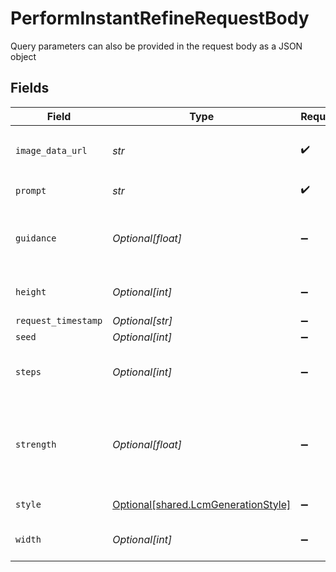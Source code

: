 # PerformInstantRefineRequestBody

Query parameters can also be provided in the request body as a JSON object


## Fields

| Field                                                                                                                                                     | Type                                                                                                                                                      | Required                                                                                                                                                  | Description                                                                                                                                               |
| --------------------------------------------------------------------------------------------------------------------------------------------------------- | --------------------------------------------------------------------------------------------------------------------------------------------------------- | --------------------------------------------------------------------------------------------------------------------------------------------------------- | --------------------------------------------------------------------------------------------------------------------------------------------------------- |
| `image_data_url`                                                                                                                                          | *str*                                                                                                                                                     | :heavy_check_mark:                                                                                                                                        | Image data used to generate image. In base64 format. Prefix: `data:image/jpeg;base64,`                                                                    |
| `prompt`                                                                                                                                                  | *str*                                                                                                                                                     | :heavy_check_mark:                                                                                                                                        | The prompt used to generate images                                                                                                                        |
| `guidance`                                                                                                                                                | *Optional[float]*                                                                                                                                         | :heavy_minus_sign:                                                                                                                                        | How strongly the generation should reflect the prompt. Must be a float between 0.5 and 20.                                                                |
| `height`                                                                                                                                                  | *Optional[int]*                                                                                                                                           | :heavy_minus_sign:                                                                                                                                        | The output width of the image. Must be 512, 640 or 1024.                                                                                                  |
| `request_timestamp`                                                                                                                                       | *Optional[str]*                                                                                                                                           | :heavy_minus_sign:                                                                                                                                        | N/A                                                                                                                                                       |
| `seed`                                                                                                                                                    | *Optional[int]*                                                                                                                                           | :heavy_minus_sign:                                                                                                                                        | N/A                                                                                                                                                       |
| `steps`                                                                                                                                                   | *Optional[int]*                                                                                                                                           | :heavy_minus_sign:                                                                                                                                        | The number of steps to use for the generation. Must be between 4 and 16.                                                                                  |
| `strength`                                                                                                                                                | *Optional[float]*                                                                                                                                         | :heavy_minus_sign:                                                                                                                                        | Creativity strength of generation. Higher strength will deviate more from the original image supplied in imageDataUrl. Must be a float between 0.1 and 1. |
| `style`                                                                                                                                                   | [Optional[shared.LcmGenerationStyle]](../../models/shared/lcmgenerationstyle.md)                                                                          | :heavy_minus_sign:                                                                                                                                        | The style to generate LCM images with.                                                                                                                    |
| `width`                                                                                                                                                   | *Optional[int]*                                                                                                                                           | :heavy_minus_sign:                                                                                                                                        | The output width of the image. Must be 512, 640 or 1024.                                                                                                  |